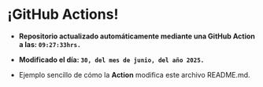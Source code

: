 # ¡GitHub Actions!
* **Repositorio actualizado automáticamente mediante una GitHub Action a las: `09:27:33hrs.`**
* **Modificado el día: `30, del mes de junio, del año 2025.`**

* Ejemplo sencillo de cómo la **Action** modifica este archivo README.md.

